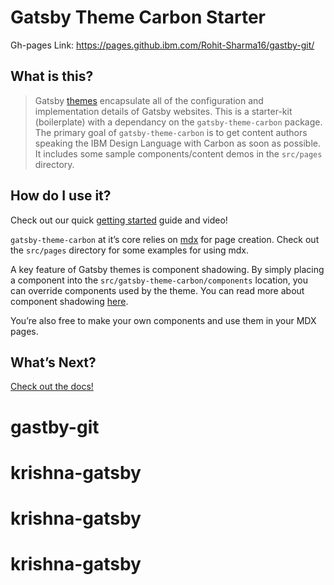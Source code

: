 # Gatsby Theme Carbon Starter

Gh-pages Link: https://pages.github.ibm.com/Rohit-Sharma16/gastby-git/ 

## What is this?

> Gatsby [themes](https://www.gatsbyjs.org/docs/themes/) encapsulate all of the
> configuration and implementation details of Gatsby websites. This is a
> starter-kit (boilerplate) with a dependancy on the `gatsby-theme-carbon`
> package. The primary goal of `gatsby-theme-carbon` is to get content authors
> speaking the IBM Design Language with Carbon as soon as possible. It includes
> some sample components/content demos in the `src/pages` directory.

## How do I use it?

Check out our quick
[getting started](https://gatsby-theme-carbon.now.sh/getting-started) guide and
video!

`gatsby-theme-carbon` at it’s core relies on [mdx](https://mdxjs.com/) for page
creation. Check out the `src/pages` directory for some examples for using mdx.

A key feature of Gatsby themes is component shadowing. By simply placing a
component into the `src/gatsby-theme-carbon/components` location, you can
override components used by the theme. You can read more about component
shadowing
[here](https://www.gatsbyjs.org/docs/themes/api-reference#component-shadowing).

You’re also free to make your own components and use them in your MDX pages.

## What’s Next?

[Check out the docs!](https://gatsby-theme-carbon.now.sh)
# gastby-git
# krishna-gatsby
# krishna-gatsby
# krishna-gatsby
